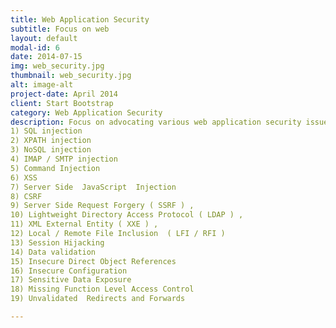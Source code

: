 ```yaml
---
title: Web Application Security
subtitle: Focus on web
layout: default
modal-id: 6
date: 2014-07-15
img: web_security.jpg
thumbnail: web_security.jpg
alt: image-alt
project-date: April 2014
client: Start Bootstrap
category: Web Application Security
description: Focus on advocating various web application security issues, their exploitation and combat techniques. The fields emphasized include
1) SQL injection
2) XPATH injection
3) NoSQL injection
4) IMAP / SMTP injection
5) Command Injection
6) XSS
7) Server Side  JavaScript  Injection
8) CSRF
9) Server Side Request Forgery ( SSRF ) , 
10) Lightweight Directory Access Protocol ( LDAP ) , 
11) XML External Entity ( XXE ) , 
12) Local / Remote File Inclusion  ( LFI / RFI )
13) Session Hijacking
14) Data validation
15) Insecure Direct Object References
16) Insecure Configuration
17) Sensitive Data Exposure 
18) Missing Function Level Access Control 
19) Unvalidated  Redirects and Forwards

---
```

